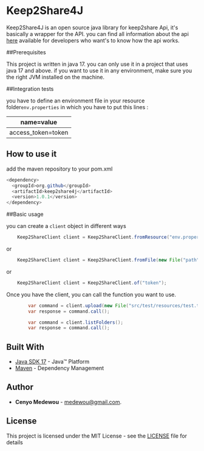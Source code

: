 # Keep2Share4J

Keep2Share4J is an open source java library for keep2share Api, it's basically a wrapper for the API.
you can find all information about the api [here](https://keep2share.github.io/api/) available for developers who want's to know how the api works.

##Prerequisites

This project is written in java 17. you can only use it in a project that uses java 17 and above.
if you want to use it in any environment, make sure you the right JVM installed on the machine.

##Integration tests

you have to define an environment file  in your resource folder``env.properties`` in which you have to put this lines :

| name=value |                                                             
| --- |                                                                     
| access_token=token | 


## How to use it

add the maven repository to your pom.xml

```java
<dependency>
  <groupId>org.github</groupId>
  <artifactId>keep2share4j</artifactId>
  <version>1.0.1</version>
</dependency>
```

##Basic usage


you can create a ``client`` object in different ways

```java
    Keep2ShareClient client = Keep2ShareClient.fromResource("env.properties");
```
or
```java
    Keep2ShareClient client = Keep2ShareClient.fromFile(new File("path"));
```
or
```java
    Keep2ShareClient client = Keep2ShareClient.of("token");
```


Once you have the client, you can call the function you want to use.

```java
        var command = client.upload(new File("src/test/resources/test.txt"));
        var response = command.call();
```

```java
        var command = client.listFolders();
        var response = command.call();
```


## Built With
* [Java SDK 17](https://www.oracle.com/technetwork/java/javase/downloads/jdk17-downloads-2133151.html) -  Java™ Platform
* [Maven](https://maven.apache.org/) - Dependency Management

## Author
* **Cenyo Medewou** - [medewou@gmail.com](mailto:medewou@gmail.com).

## License
This project is licensed under the MIT License - see the [LICENSE](LICENSE) file for details                                                                        

